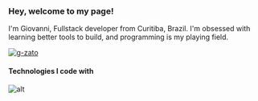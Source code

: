 ### Hey, welcome to my page!
I'm Giovanni, Fullstack developer from  Curitiba, Brazil. I'm obsessed with learning better tools to build, and programming is my playing field.

[![g-zato](https://github-readme-stats.vercel.app/api/top-langs/?username=g-zato&hide=jupyter%20notebook,r&layout=compact&theme=default)](https://github.com/anuraghazra/github-readme-stats)

#### Technologies I code with
![alt](https://img.shields.io/badge/C%23-239120?style=for-the-badge&logo=c-sharp&logoColor=white)
